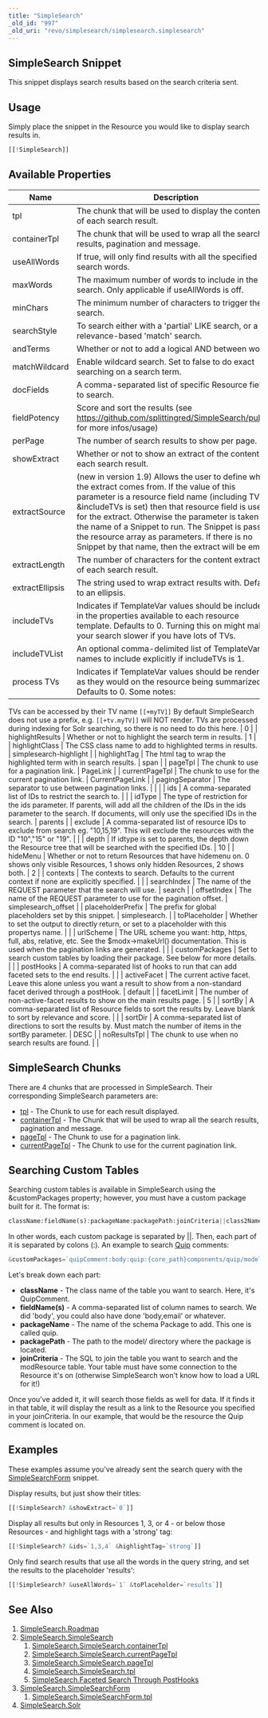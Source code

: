 ```yaml
---
title: "SimpleSearch"
_old_id: "997"
_old_uri: "revo/simplesearch/simplesearch.simplesearch"
---
```


## SimpleSearch Snippet

 This snippet displays search results based on the search criteria sent.

## Usage

 Simply place the snippet in the Resource you would like to display search results in.

 ``` php
[[!SimpleSearch]]
```

## Available Properties

 | Name            | Description                                                                                                                                                                                                                                                                                                                                                                                                                 | Default                                                 |
 | --------------- | --------------------------------------------------------------------------------------------------------------------------------------------------------------------------------------------------------------------------------------------------------------------------------------------------------------------------------------------------------------------------------------------------------------------------- | ------------------------------------------------------- |
 | tpl             | The chunk that will be used to display the contents of each search result.                                                                                                                                                                                                                                                                                                                                                  | SearchResult                                            |
 | containerTpl    | The chunk that will be used to wrap all the search results, pagination and message.                                                                                                                                                                                                                                                                                                                                         | SearchResults                                           |
 | useAllWords     | If true, will only find results with all the specified search words.                                                                                                                                                                                                                                                                                                                                                        | 0                                                       |
 | maxWords        | The maximum number of words to include in the search. Only applicable if useAllWords is off.                                                                                                                                                                                                                                                                                                                                | 7                                                       |
 | minChars        | The minimum number of characters to trigger the search.                                                                                                                                                                                                                                                                                                                                                                     | 3                                                       |
 | searchStyle     | To search either with a 'partial' LIKE search, or a relevance-based 'match' search.                                                                                                                                                                                                                                                                                                                                         | partial                                                 |
 | andTerms        | Whether or not to add a logical AND between words.                                                                                                                                                                                                                                                                                                                                                                          | 1                                                       |
 | matchWildcard   | Enable wildcard search. Set to false to do exact searching on a search term.                                                                                                                                                                                                                                                                                                                                                | 1                                                       |
 | docFields       | A comma-separated list of specific Resource fields to search.                                                                                                                                                                                                                                                                                                                                                               | pagetitle,longtitle,alias,description,introtext,content |
 | fieldPotency    | Score and sort the results (see <https://github.com/splittingred/SimpleSearch/pull/29> for more infos/usage)                                                                                                                                                                                                                                                                                                                |                                                         |
 | perPage         | The number of search results to show per page.                                                                                                                                                                                                                                                                                                                                                                              | 10                                                      |
 | showExtract     | Whether or not to show an extract of the content of each search result.                                                                                                                                                                                                                                                                                                                                                     | 1                                                       |
 | extractSource   | (new in version 1.9) Allows the user to define where the extract comes from. If the value of this parameter is a resource field name (including TVs if &includeTVs is set) then that resource field is used for the extract. Otherwise the parameter is taken as the name of a Snippet to run. The Snippet is passed the resource array as parameters. If there is no Snippet by that name, then the extract will be empty. | content                                                 |
 | extractLength   | The number of characters for the content extraction of each search result.                                                                                                                                                                                                                                                                                                                                                  | 200                                                     |
 | extractEllipsis | The string used to wrap extract results with. Defaults to an ellipsis.                                                                                                                                                                                                                                                                                                                                                      | ...                                                     |
 | includeTVs      | Indicates if TemplateVar values should be included in the properties available to each resource template. Defaults to 0. Turning this on might make your search slower if you have lots of TVs.                                                                                                                                                                                                                             | 0                                                       |
 | includeTVList   | An optional comma-delimited list of TemplateVar names to include explicitly if includeTVs is 1.                                                                                                                                                                                                                                                                                                                             |                                                         |
 | process TVs     | Indicates if TemplateVar values should be rendered as they would on the resource being summarized. Defaults to 0. Some notes:                                                                                                                                                                                                                                                                                               |
 TVs can be accessed by their TV name `[[+myTV]]` By default SimpleSearch does not use a prefix, e.g. `[[+tv.myTV]]` will NOT render.
 TVs are processed during indexing for Solr searching, so there is no need to do this here. | 0 |
| highlightResults | Whether or not to highlight the search term in results. | 1 |
| highlightClass | The CSS class name to add to highlighted terms in results. | simplesearch-highlight |
| highlightTag | The html tag to wrap the highlighted term with in search results. | span |
| pageTpl | The chunk to use for a pagination link. | PageLink |
| currentPageTpl | The chunk to use for the current pagination link. | CurrentPageLink |
| pagingSeparator | The separator to use between pagination links. | | |
| ids | A comma-separated list of IDs to restrict the search to. |  |
| idType | The type of restriction for the ids parameter. If parents, will add all the children of the IDs in the ids parameter to the search. If documents, will only use the specified IDs in the search. | parents |
| exclude | A comma-separated list of resource IDs to exclude from search eg. "10,15,19". This will exclude the resources with the ID "10","15" or "19". |  |
| depth | If idtype is set to parents, the depth down the Resource tree that will be searched with the specified IDs. | 10 |
| hideMenu | Whether or not to return Resources that have hidemenu on. 0 shows only visible Resources, 1 shows only hidden Resources, 2 shows both. | 2 |
| contexts | The contexts to search. Defaults to the current context if none are explicitly specified. |  |
| searchIndex | The name of the REQUEST parameter that the search will use. | search |
| offsetIndex | The name of the REQUEST parameter to use for the pagination offset. | simplesearch\_offset |
| placeholderPrefix | The prefix for global placeholders set by this snippet. | simplesearch. |
| toPlaceholder | Whether to set the output to directly return, or set to a placeholder with this propertys name. |  |
| urlScheme | The URL scheme you want: http, https, full, abs, relative, etc. See the $modx->makeUrl() documentation. This is used when the pagination links are generated. |  |
| customPackages | Set to search custom tables by loading their package. See below for more details. |  |
| postHooks | A comma-separated list of hooks to run that can add faceted sets to the end results. |  |
| activeFacet | The current active facet. Leave this alone unless you want a result to show from a non-standard facet derived through a postHook. | default |
| facetLimit | The number of non-active-facet results to show on the main results page. | 5 |
| sortBy | A comma-separated list of Resource fields to sort the results by. Leave blank to sort by relevance and score. |  |
| sortDir | A comma-separated list of directions to sort the results by. Must match the number of items in the sortBy parameter. | DESC |
| noResultsTpl | The chunk to use when no search results are found. |  |

## SimpleSearch Chunks

 There are 4 chunks that are processed in SimpleSearch. Their corresponding SimpleSearch parameters are:

- [tpl](extras/simplesearch/simplesearch.simplesearch/simplesearch.simplesearch.tpl "SimpleSearch.SimpleSearch.tpl") - The Chunk to use for each result displayed.
- [containerTpl](extras/simplesearch/simplesearch.simplesearch/simplesearch.simplesearch.containertpl "SimpleSearch.SimpleSearch.containerTpl") - The Chunk that will be used to wrap all the search results, pagination and message.
- [pageTpl](extras/simplesearch/simplesearch.simplesearch/simplesearch.simplesearch.pagetpl "SimpleSearch.SimpleSearch.pageTpl") - The Chunk to use for a pagination link.
- [currentPageTpl](extras/simplesearch/simplesearch.simplesearch/simplesearch.simplesearch.currentpagetpl "SimpleSearch.SimpleSearch.currentPageTpl") - The Chunk to use for the current pagination link.

## Searching Custom Tables

 Searching custom tables is available in SimpleSearch using the &customPackages property; however, you must have a custom package built for it. The format is:

 ``` php
className:fieldName(s):packageName:packagePath:joinCriteria||class2Name:fieldName(s):package2Name:package2Path:join2Criteria
```

 In other words, each custom package is separated by ||. Then, each part of it is separated by colons (:). An example to search [Quip](extras/quip "Quip") comments:

 ``` php
&customPackages=`quipComment:body:quip:{core_path}components/quip/model/:quipComment.resource = modResource.id`
```

 Let's break down each part:

- **className** - The class name of the table you want to search. Here, it's QuipComment.
- **fieldName(s)** - A comma-separated list of column names to search. We did 'body', you could also have done 'body,email' or whatever.
- **packageName** - The name of the schema Package to add. This one is called quip.
- **packagePath** - The path to the model/ directory where the package is located.
- **joinCriteria** - The SQL to join the table you want to search and the modResource table. Your table must have some connection to the Resource it's on (otherwise SimpleSearch won't know how to load a URL for it!)

 Once you've added it, it will search those fields as well for data. If it finds it in that table, it will display the result as a link to the Resource you specified in your joinCriteria. In our example, that would be the resource the Quip comment is located on.

## Examples

 These examples assume you've already sent the search query with the [SimpleSearchForm](extras/simplesearch/simplesearch.simplesearchform "SimpleSearch.SimpleSearchForm") snippet.

 Display results, but just show their titles:

 ``` php
[[!SimpleSearch? &showExtract=`0`]]
```

 Display all results but only in Resources 1, 3, or 4 - or below those Resources - and highlight tags with a 'strong' tag:

 ``` php
[[!SimpleSearch? &ids=`1,3,4` &highlightTag=`strong`]]
```

 Only find search results that use all the words in the query string, and set the results to the placeholder 'results':

 ``` php
[[!SimpleSearch? &useAllWords=`1` &toPlaceholder=`results`]]
```

## See Also

1. [SimpleSearch.Roadmap](extras/simplesearch/simplesearch.roadmap)
2. [SimpleSearch.SimpleSearch](extras/simplesearch/simplesearch.simplesearch)
     1. [SimpleSearch.SimpleSearch.containerTpl](extras/simplesearch/simplesearch.simplesearch/simplesearch.simplesearch.containertpl)
     2. [SimpleSearch.SimpleSearch.currentPageTpl](extras/simplesearch/simplesearch.simplesearch/simplesearch.simplesearch.currentpagetpl)
     3. [SimpleSearch.SimpleSearch.pageTpl](extras/simplesearch/simplesearch.simplesearch/simplesearch.simplesearch.pagetpl)
     4. [SimpleSearch.SimpleSearch.tpl](extras/simplesearch/simplesearch.simplesearch/simplesearch.simplesearch.tpl)
     5. [SimpleSearch.Faceted Search Through PostHooks](extras/simplesearch/simplesearch.simplesearch/simplesearch.faceted-search-through-posthooks)
3. [SimpleSearch.SimpleSearchForm](extras/simplesearch/simplesearch.simplesearchform)
     1. [SimpleSearch.SimpleSearchForm.tpl](extras/simplesearch/simplesearch.simplesearchform/simplesearch.simplesearchform.tpl)
4. [SimpleSearch.Solr](extras/simplesearch/simplesearch.solr)
